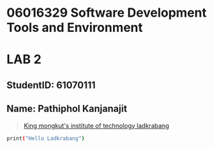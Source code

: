 # 06016329 Software Development Tools and Environment
# LAB 2

## StudentID: 61070111
## Name: Pathiphol Kanjanajit

> [King mongkut's institute of technology ladkrabang](https://www.kmitl.ac.th/)

```sh
print("Hello Ladkrabang")
```